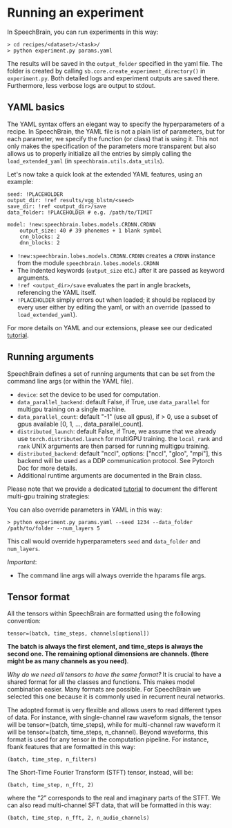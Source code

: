 # Running an experiment
In SpeechBrain, you can run experiments in this way:

```
> cd recipes/<dataset>/<task>/
> python experiment.py params.yaml
```

The results will be saved in the `output_folder` specified in the yaml file.
The folder is created by calling `sb.core.create_experiment_directory()` in `experiment.py`. Both detailed logs and experiment outputs are saved there. Furthermore, less verbose logs are output to stdout.

## YAML basics

The YAML syntax offers an elegant way to specify the hyperparameters of a recipe.
In SpeechBrain, the YAML file is not a plain list of parameters, but for each parameter, we specify the function (or class) that is using it.
This not only makes the specification of the parameters more transparent but also allows us to properly initialize all the entries by simply calling the `load_extended_yaml` (in `speechbrain.utils.data_utils`).

Let's now take a quick look at the extended YAML features, using an example:

```
seed: !PLACEHOLDER
output_dir: !ref results/vgg_blstm/<seed>
save_dir: !ref <output_dir>/save
data_folder: !PLACEHOLDER # e.g. /path/to/TIMIT

model: !new:speechbrain.lobes.models.CRDNN.CRDNN
    output_size: 40 # 39 phonemes + 1 blank symbol
    cnn_blocks: 2
    dnn_blocks: 2
```
- `!new:speechbrain.lobes.models.CRDNN.CRDNN` creates a `CRDNN` instance
  from the module `speechbrain.lobes.models.CRDNN`
- The indented keywords (`output_size` etc.) after it are passed as keyword
  arguments.
- `!ref <output_dir>/save` evaluates the part in angle brackets,
  referencing the YAML itself.
- `!PLACEHOLDER` simply errors out when loaded; it should be replaced by
  every user either by editing the yaml, or with an override (passed to
  `load_extended_yaml`).

For more details on YAML and our extensions, please see our dedicated [tutorial](https://colab.research.google.com/drive/1Pg9by4b6-8QD2iC0U7Ic3Vxq4GEwEdDz?usp=sharing).

## Running arguments
SpeechBrain defines a set of running arguments that can be set from the command line args (or within the YAML file).
- `device`: set the device to be used for computation.
- `data_parallel_backend`: default False, if True, use `data_parallel` for multigpu training on a single machine.
- `data_parallel_count`: default "-1" (use all gpus), if > 0, use a subset of gpus available [0, 1, ..., data_parallel_count].
- `distributed_launch`: default False, if True, we assume that we already use `torch.distributed.launch` for multiGPU training. the `local_rank` and `rank` UNIX arguments are then parsed for running multigpu training.
- `distributed_backend`: default "nccl", options: ["nccl", "gloo", "mpi"], this backend will be used as a DDP communication protocol. See Pytorch Doc for more details.
- Additional runtime arguments are documented in the Brain class.

Please note that we provide a dedicated [tutorial](https://colab.research.google.com/drive/13pBUacPiotw1IvyffvGZ-HrtBr9T6l15?usp=sharing) to document the different multi-gpu training strategies:

You can also override parameters in YAML in this way:

```
> python experiment.py params.yaml --seed 1234 --data_folder /path/to/folder --num_layers 5
```

This call would override hyperparameters `seed` and `data_folder` and `num_layers`.

*Important*:
- The command line args will always override the hparams file args.

## Tensor format
All the tensors within SpeechBrain are formatted using the following convention:
```
tensor=(batch, time_steps, channels[optional])
```
**The batch is always the first element, and time_steps is always the second one. The remaining optional dimensions are channels. (there might be as many channels as you need)**.

*Why do we need all tensors to have the same format?*
It is crucial to have a shared format for all the classes and functions. This makes model combination easier.
Many formats are possible. For SpeechBrain we selected this one because it is commonly used in recurrent neural networks.

The adopted format is very flexible and allows users to read different types of data. For instance, with single-channel raw waveform signals, the tensor will be tensor=(batch, time_steps), while for multi-channel raw waveform it will be tensor=(batch, time_steps, n_channel). Beyond waveforms, this format is used for any tensor in the computation pipeline. For instance, fbank features that are formatted in this way:
```
(batch, time_step, n_filters)
```
The Short-Time Fourier Transform (STFT) tensor, instead, will be:
```
(batch, time_step, n_fft, 2)
```
where the “2” corresponds to the real and imaginary parts of the STFT.
We can also read multi-channel SFT data, that will be formatted in this way:
```
(batch, time_step, n_fft, 2, n_audio_channels)
```
